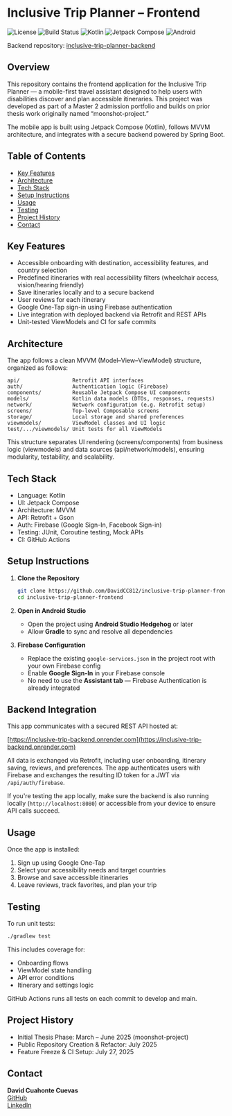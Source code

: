# Inclusive Trip Planner – Frontend

![License](https://img.shields.io/badge/license-MIT-blue.svg)
![Build Status](https://github.com/DavidCC812/inclusive-trip-planner-frontend/actions/workflows/ci.yml/badge.svg)
![Kotlin](https://img.shields.io/badge/Kotlin-1.9%2B-blueviolet.svg)
![Jetpack Compose](https://img.shields.io/badge/Jetpack--Compose-UI-green.svg)
![Android](https://img.shields.io/badge/Android-API%2030%2B-yellow.svg)

Backend repository: [inclusive-trip-planner-backend](https://github.com/DavidCC812/inclusive-trip-planner-backend)

## Overview

This repository contains the frontend application for the Inclusive Trip Planner — a mobile-first travel assistant designed to help users with disabilities discover and plan accessible itineraries. This project was developed as part of a Master 2 admission portfolio and builds on prior thesis work originally named “moonshot-project.”

The mobile app is built using Jetpack Compose (Kotlin), follows MVVM architecture, and integrates with a secure backend powered by Spring Boot.

## Table of Contents

- [Key Features](#key-features)
- [Architecture](#architecture)
- [Tech Stack](#tech-stack)
- [Setup Instructions](#setup-instructions)
- [Usage](#usage)
- [Testing](#testing)
- [Project History](#project-history)
- [Contact](#contact)

## Key Features

- Accessible onboarding with destination, accessibility features, and country selection
- Predefined itineraries with real accessibility filters (wheelchair access, vision/hearing friendly)
- Save itineraries locally and to a secure backend
- User reviews for each itinerary
- Google One-Tap sign-in using Firebase authentication
- Live integration with deployed backend via Retrofit and REST APIs
- Unit-tested ViewModels and CI for safe commits

## Architecture

The app follows a clean MVVM (Model–View–ViewModel) structure, organized as follows:

```
api/                 Retrofit API interfaces  
auth/                Authentication logic (Firebase)  
components/          Reusable Jetpack Compose UI components  
models/              Kotlin data models (DTOs, responses, requests)  
network/             Network configuration (e.g. Retrofit setup)  
screens/             Top-level Composable screens  
storage/             Local storage and shared preferences  
viewmodels/          ViewModel classes and UI logic  
test/.../viewmodels/ Unit tests for all ViewModels  
```

This structure separates UI rendering (screens/components) from business logic (viewmodels) and data sources (api/network/models), ensuring modularity, testability, and scalability.

## Tech Stack

- Language: Kotlin
- UI: Jetpack Compose
- Architecture: MVVM
- API: Retrofit + Gson
- Auth: Firebase (Google Sign-In, Facebook Sign-in)
- Testing: JUnit, Coroutine testing, Mock APIs
- CI: GitHub Actions

## Setup Instructions

1. **Clone the Repository**

   ```bash
   git clone https://github.com/DavidCC812/inclusive-trip-planner-frontend.git
   cd inclusive-trip-planner-frontend
   ```

2. **Open in Android Studio**

   - Open the project using **Android Studio Hedgehog** or later  
   - Allow **Gradle** to sync and resolve all dependencies

3. **Firebase Configuration**

   - Replace the existing `google-services.json` in the project root with your own Firebase config  
   - Enable **Google Sign-In** in your Firebase console  
   - No need to use the **Assistant tab** — Firebase Authentication is already integrated

## Backend Integration

This app communicates with a secured REST API hosted at:

[https://inclusive-trip-backend.onrender.com](https://inclusive-trip-backend.onrender.com)

All data is exchanged via Retrofit, including user onboarding, itinerary saving, reviews, and preferences. The app authenticates users with Firebase and exchanges the resulting ID token for a JWT via `/api/auth/firebase`.

If you're testing the app locally, make sure the backend is also running locally (`http://localhost:8080`) or accessible from your device to ensure API calls succeed.

## Usage

Once the app is installed:

1. Sign up using Google One-Tap
2. Select your accessibility needs and target countries
3. Browse and save accessible itineraries
4. Leave reviews, track favorites, and plan your trip

## Testing

To run unit tests:

   ```bash
   ./gradlew test
   ```

This includes coverage for:

- Onboarding flows
- ViewModel state handling
- API error conditions
- Itinerary and settings logic

GitHub Actions runs all tests on each commit to develop and main.

## Project History

- Initial Thesis Phase: March – June 2025 (moonshot-project)
- Public Repository Creation & Refactor: July 2025
- Feature Freeze & CI Setup: July 27, 2025

## Contact

**David Cuahonte Cuevas**  
[GitHub](https://github.com/DavidCC812)  
[LinkedIn](https://www.linkedin.com/in/david-cuahonte-527781221/)

